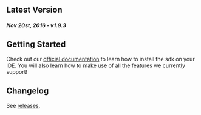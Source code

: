 Latest Version 
--------------
##### _Nov 20st, 2016_ - v1.9.3

Getting Started
---------------
Check out our [official documentation](https://www.devtodev.com/help/3/devtodev_sdk_for_ios_integration/) to learn how to install the sdk on your IDE. You will also learn how to make use of all the features we currently support!

Changelog
---------
See [releases](https://github.com/devtodev-analytics/ios-sdk/releases).
